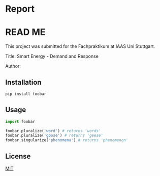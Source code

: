 # Report
# READ ME

This project was submitted for the Fachpraktikum at IAAS Uni Stuttgart.

Title: Smart Energy - Demand and Response

Author: 

## Installation



```bash
pip install foobar
```

## Usage

```python
import foobar

foobar.pluralize('word') # returns 'words'
foobar.pluralize('goose') # returns 'geese'
foobar.singularize('phenomena') # returns 'phenomenon'
```


## License
[MIT](https://choosealicense.com/licenses/mit/)
